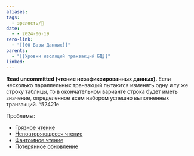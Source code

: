 ```yaml
---
aliases: 
tags:
  - зрелость/🌱
date:
  - - 2024-06-19
zero-link:
  - "[[00 Базы Данных]]"
parents:
  - "[[Уровни изоляций транзакций БД]]"
linked:
---
```

**Read uncommitted (чтение незафиксированных данных).** Если несколько параллельных транзакций пытаются изменять одну и ту же строку таблицы, то в окончательном варианте строка будет иметь значение, определенное всем набором успешно выполненных транзакций. ^52421e

Проблемы:
- [Грязное чтение](Грязное%20чтение.md)
- [Неповторяющееся чтение](Неповторяющееся%20чтение.md)
- [Фантомное чтение](Фантомное%20чтение.md)
- [Потерянное обновление](Потерянное%20обновление.md)